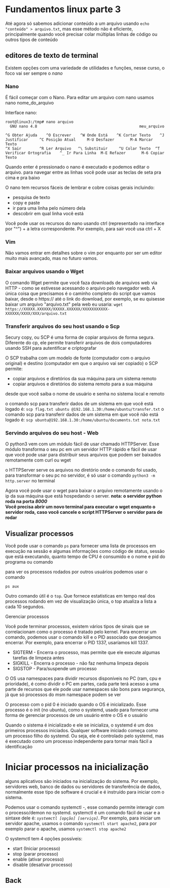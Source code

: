 # Fundamentos linux parte 3 

Até agora só sabemos adicionar conteúdo a um arquivo usando `echo "conteúdo" > arquivo.txt`, mas esse método não é eficiente, principalmente quando você precisar colar múltiplas linhas de código ou outros tipos de conteúdo

## editores de texto de terminal

Existem opções com uma variedade de utilidades e funções, nesse curso, o foco vai ser sempre o *nano*

### Nano

É fácil começar com o Nano. Para editar um arquivo com nano usamos nano nome_do_arquivo

Interface nano:
```
root@linux3:/tmp# nano arquivo
  GNU nano 4.8                                             meu_arquivo                                                       

^G Obter Ajuda    ^O Escrever    ^W Onde Está    ^K Cortar Texto    ^J Justificar     ^C Posição Atual     M-U Desfazer       M-A Marcar Texto
^X Sair        ^R Ler Arquivo   ^\ Substituir     ^U Colar Texto  ^T Verificar Ortografia    ^_ Ir Para Linha  M-E Refazer       M-6 Copiar Texto
```
Quando enter é pressionado o nano é executado e podemos editar o arquivo. para navegar entre as linhas você pode usar as teclas de seta pra cima e pra baixo

O nano tem recursos fáceis de lembrar e cobre coisas gerais incluindo:
- pesquisa de texto
- copy e paste
- ir para uma linha pelo número dela
- descobrir em qual linha você está

Você pode usar os recursos do nano usando ctrl (representado na interface por "^") + a letra correspondente. Por exemplo, para sair você usa ctrl + X

### Vim

Não vamos entrar em detalhes sobre o vim por enquanto por ser um editor muito mais avançado, mas no futuro vamos.

### Baixar arquivos usando o Wget

O comando Wget permite que você faza downloads de arquivos web via HTTP - como se estivesse acessando o arquivo pelo navegador web. A única coisa que precisamos é o caminho completo do script que vamos baixar, desde o https:// até o link do download, por exemplo, se eu quisesse baixar um arquivo "arquivo.txt" pela web eu usaria:
`wget https://XXXXX.XXXXXX/XXXXX.XXXXXX/XXXXXXXXXXX-XXXXXX/XXXX/XXX/arquivo.txt`

### Transferir arquivos do seu host usando o Scp

Secury copy, ou SCP é uma forma de copiar arquivos de forma segura. Diferente do cp, ele permite transferir arquivos de dois computadores usando SSH para autentificar e criptografar

O SCP trabalha com um modelo de fonte (computador com o arquivo original) e destino (computador em que o arquivo vai ser copiado)
o SCP permite:
- copiar arquivos e diretórios da sua máquina para um sistema remoto
- copiar arquivos e diretórios do sistema remoto para a sua máquina

desde que você saiba o nome de usuário e senha no sistema local e remoto

o comando scp para transferir dados de um sistema em que você está logado é:
`scp flag.txt ubuntu @192.168.1.30:/home/ubuntu/transfer.txt`
o comando scp para transferir dados de um sistema em que você não está logado é:
`scp ubuntu@192.168.1.30:/home/ubuntu/documents.txt nota.txt`

### Servindo arquivos do seu host - Web

O python3 vem com um módulo fácil de usar chamado HTTPServer. Esse módulo transforma o seu pc em um servidor HTTP rápido e fácil de usar que você pode usar para distribuir seus arquivos que podem ser baixados remotamente com curl ou wget

o HTTPServer serve os arquivos no diretório onde o comando foi usado, para transformar o seu pc no servidor, é só usar o comando `python3 -m http.server` no terminal

Agora você pode usar o wget para baixar o arquivo remotamente usando o ip da sua máquina que está hospedando o server.
**nota: o servidor python roda na porta *8000* <br>Você precisa abrir um novo terminal para executar o wget enquanto o servidor roda, caso você cancele o script HTTPServer o servidor para de rodar**

## Visualizar processos
Você pode usar o comando `ps` para fornecer uma lista de processos em execução na sessão e algumas informações como código de status, sessão que está executando, quanto tempo de CPU é consumido e o nome e pid do programa ou comando

para ver os processos rodados por outros usuários podemos usar o comando

`ps aux`

Outro comando útil é o `top`. Que fornece estatisticas em tempo real dos processos rodando em vez de visualização única, o top atualiza a lista a cada 10 segundos. 

Gerenciar processos

Você pode terminar processos, existem vários tipos de sinais que se correlacionam como o processo é tratado pelo kernel. Para encerrar um comando, podemos usar o comando kill e o PID associado que desejamos encerrar. Por exemplo, para encerrar o PID 1337, usaríamos kill 1337.

- SIGTERM - Encerra o processo, mas permite que ele execute algumas tarefas de limpeza antes
- SIGKILL - Encerra o processo - não faz nenhuma limpeza depois
- SIGSTOP - Para/suspende um processo

O OS usa namespaces para dividir recursos disponíveis no PC (ram, cpu e prioridade), é como dividir o PC em partes, cada parte terá acesso a uma parte de recursos que ele pode usar
namespaces são bons para segurança, já que só processos do msm namespace podem se ver

O processo com o pid 0 é iniciado quando o OS é inicializado. Esse processo é o init (no ubuntu), como o systemd, usado para fornecer uma forma de gerenciar processos de um usuário entre o OS e o usuário

Quando o sistema é inicializado e ele se inicializa, o systemd é um dos primeiros processos iniciados. Qualquer software iniciado começa como um processo filho do systemd. Ou seja, ele é controlado pelo systemd, mas é executado como um processo independente para tornar mais fácil a identificação

# Iniciar processos na inicialização

alguns aplicativos são iniciados na inicialização do sistema. Por exemplo, servidores web, banco de dados ou servidores de transferência de dados, normalmente esse tipo de software é crucial e é instruído para iniciar com o sistema.

Podemos usar o comando systemctl -, esse comando permite interagir com o processo/demon no systemd. systemctl é um comando fácil de usar e a sintaxe dele é: *`systemctl [opção] [serviço]`*. Por exemplo, para iniciar um servidor apache, usamos o comando `systemctl start apache2`, para por exemplo parar o apache, usamos `systemctl stop apache2`

O systemctl tem 4 opções possíveis:
- start (Iniciar processo)
- stop (parar processo)
- enable (ativar processo)
- disable (desativar processo)

## Back